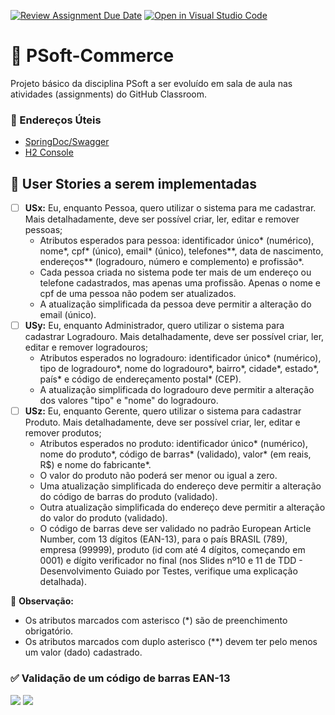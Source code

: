 [![Review Assignment Due Date](https://classroom.github.com/assets/deadline-readme-button-24ddc0f5d75046c5622901739e7c5dd533143b0c8e959d652212380cedb1ea36.svg)](https://classroom.github.com/a/n-vB8rlG)
[![Open in Visual Studio Code](https://classroom.github.com/assets/open-in-vscode-718a45dd9cf7e7f842a935f5ebbe5719a5e09af4491e668f4dbf3b35d5cca122.svg)](https://classroom.github.com/online_ide?assignment_repo_id=11575733&assignment_repo_type=AssignmentRepo)
# 🛒 PSoft-Commerce

Projeto básico da disciplina PSoft a ser evoluído em sala de aula nas atividades (assignments) do GitHub Classroom.

### 🔗 Endereços Úteis

- [SpringDoc/Swagger](http://localhost:8080/swagger-ui/index.html)
- [H2 Console](http://localhost:8080/h2-console)

## 📑 User Stories a serem implementadas

- [ ] **USx:** Eu, enquanto Pessoa, quero utilizar o sistema para me cadastrar. Mais detalhadamente, deve ser possível criar, ler, editar e remover pessoas;
  - Atributos esperados para pessoa: identificador único* (numérico), nome*, cpf* (único), email* (único), telefones**, data de nascimento, endereços** (logradouro, número e complemento) e profissão*.
  - Cada pessoa criada no sistema pode ter mais de um endereço ou telefone cadastrados, mas apenas uma profissão. Apenas o nome e cpf de uma pessoa não podem ser atualizados.
  - A atualização simplificada da pessoa deve permitir a alteração do email (único).
- [ ] **USy:** Eu, enquanto Administrador, quero utilizar o sistema para cadastrar Logradouro. Mais detalhadamente, deve ser possível criar, ler, editar e remover logradouros;
  - Atributos esperados no logradouro: identificador único* (numérico), tipo de logradouro*, nome do logradouro*, bairro*, cidade*, estado*, país* e código de endereçamento postal* (CEP).
  - A atualização simplificada do logradouro deve permitir a alteração dos valores "tipo" e "nome" do logradouro.
- [ ] **USz:** Eu, enquanto Gerente, quero utilizar o sistema para cadastrar Produto. Mais detalhadamente, deve ser possível criar, ler, editar e remover produtos;
  - Atributos esperados no produto: identificador único* (numérico), nome do produto*, código de barras* (validado), valor* (em reais, R$) e nome do fabricante*.
  - O valor do produto não poderá ser menor ou igual a zero.
  - Uma atualização simplificada do endereço deve permitir a alteração do código de barras do produto (validado).
  - Outra atualização simplificada do endereço deve permitir a alteração do valor do produto (validado).
  - O código de barras deve ser validado no padrão European Article Number, com 13 dígitos (EAN-13), para o país BRASIL (789), empresa (99999), produto (id com até 4 dígitos, começando em 0001) e dígito verificador no final (nos Slides nº10 e 11 de TDD - Desenvolvimento Guiado por Testes, verifique uma explicação detalhada).

👀 **Observação:**

- Os atributos marcados com asterisco (*) são de preenchimento obrigatório.
- Os atributos marcados com duplo asterisco (**) devem ter pelo menos um valor (dado) cadastrado.

### ✅ Validação de um código de barras EAN-13

![](TDDslide10.png)
![](TDDslide11.png)

